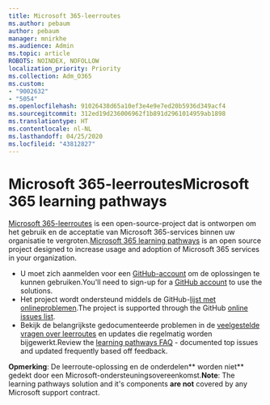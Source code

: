 ```yaml
---
title: Microsoft 365-leerroutes
ms.author: pebaum
author: pebaum
manager: mnirkhe
ms.audience: Admin
ms.topic: article
ROBOTS: NOINDEX, NOFOLLOW
localization_priority: Priority
ms.collection: Adm_O365
ms.custom:
- "9002632"
- "5054"
ms.openlocfilehash: 91026438d65a10ef3e4e9e7ed20b5936d349acf4
ms.sourcegitcommit: 312ed19d236006962f1b891d2961014959ab1898
ms.translationtype: HT
ms.contentlocale: nl-NL
ms.lasthandoff: 04/25/2020
ms.locfileid: "43812827"
---
```

# <a name="microsoft-365-learning-pathways"></a><span data-ttu-id="72aba-102">Microsoft 365-leerroutes</span><span class="sxs-lookup"><span data-stu-id="72aba-102">Microsoft 365 learning pathways</span></span>

<span data-ttu-id="72aba-103">[Microsoft 365-leerroutes](https://docs.microsoft.com/office365/customlearning/) is een open-source-project dat is ontworpen om het gebruik en de acceptatie van Microsoft 365-services binnen uw organisatie te vergroten.</span><span class="sxs-lookup"><span data-stu-id="72aba-103">[Microsoft 365 learning pathways](https://docs.microsoft.com/office365/customlearning/) is an open source project designed to increase usage and adoption of Microsoft 365 services in your organization.</span></span>

- <span data-ttu-id="72aba-104">U moet zich aanmelden voor een [GitHub-account](http://aka.ms/joingithub) om de oplossingen te kunnen gebruiken.</span><span class="sxs-lookup"><span data-stu-id="72aba-104">You'll need to sign-up for a [GitHub account](http://aka.ms/joingithub) to use the solutions.</span></span>
- <span data-ttu-id="72aba-105">Het project wordt ondersteund middels de GitHub-[lijst met onlineproblemen](https://aka.ms/CustomLearningHelp).</span><span class="sxs-lookup"><span data-stu-id="72aba-105">The project is supported through the GitHub [online issues list](https://aka.ms/CustomLearningHelp).</span></span>
- <span data-ttu-id="72aba-106">Bekijk de belangrijkste gedocumenteerde problemen in de [veelgestelde vragen over leerroutes](https://docs.microsoft.com/office365/customlearning/faq) en updates die regelmatig worden bijgewerkt.</span><span class="sxs-lookup"><span data-stu-id="72aba-106">Review the [learning pathways FAQ](https://docs.microsoft.com/office365/customlearning/faq) - documented top issues and updated frequently based off feedback.</span></span>

<span data-ttu-id="72aba-107">**Opmerking**: De leerroute-oplossing en de onderdelen\*\* worden niet\*\* gedekt door een Microsoft-ondersteuningsovereenkomst.</span><span class="sxs-lookup"><span data-stu-id="72aba-107">**Note**: The learning pathways solution and it's components **are not** covered by any Microsoft support contract.</span></span>

